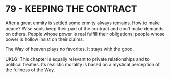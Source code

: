 # 79 - KEEPING THE CONTRACT



After a great enmity is settled
some enmity always remains.
How to make peace?
Wise souls keep their part of the contract
and don’t make demands on others.
People whose power is real fulfill their obligations;
people whose power is hollow insist on their claims.

The Way of heaven plays no favorites.
It stays with the good.


UKLG: This chapter is equally relevant to private relationships and to political treaties. Its realistic morality is based on a mystical perception of the fullness of the Way.

